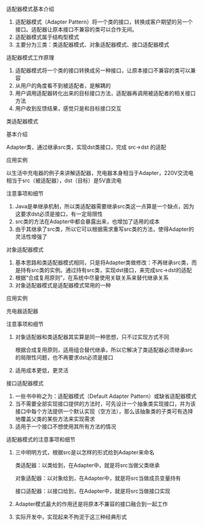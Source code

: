 适配器模式基本介绍

1. 适配器模式（Adapter Pattern）将一个类的接口，转换成客户期望的另一个接口。适配器让原本接口不兼容的类可以合作无间。
2. 适配器模式属于结构型模式
3. 主要分为三类：类适配器模式、对象适配器模式、接口适配器模式



适配器模式工作原理

1. 适配器模式将一个类的接口转换成另一种接口，让原本接口不兼容的类可以兼容
2. 从用户的角度看不到被适配者，是解耦的
3. 用户调用适配器转化出来的目标接口方法，适配器再调用被适配者的相关接口方法
4. 用户收到反馈结果，感觉只是和目标接口交互



类适配器模式

基本介绍

Adapter类，通过继承src类，实现dst类接口，完成 src->dst 的适配

应用实例

以生活中充电器的例子来讲解适配器，充电器本身相当于Adapter，220V交流电相当于src（被适配器），dst（目标）是5V直流电

注意事项和细节

1. Java是单继承机制，所以类适配器需要继承src类这一点算是一个缺点，因为这要求dst必须是接口，有一定局限性
2. src类的方法在Adapter中都会暴露出来，也增加了适用的成本
3. 由于其继承了src类，所以它可以根据需求重写src类的方法，使得Adapter的灵活性增强了



对象适配器模式

1. 基本思路和类适配器模式相同，只是将Adapter类做修改：不再继承src类，而是持有src类的实例。通过持有src类，实现dst接口，来完成src->dst的适配
2. 根据“合成复用原则”，在系统中尽量使用关联关系来替代继承关系
3. 对象适配器模式是适配器模式常用的一种

应用实例

充电器适配器

注意事项和细节

1. 对象适配器和类适配器其实算是同一种思想，只不过实现方式不同

   根据合成复用原则，适用组合替代继承，所以它解决了类适配器必须继承src的局限性问题，也不再要求dst必须是接口

2. 适用成本更低，更灵活



接口适配器模式

1. 一些书中称之为：适配器模式（Default Adapter Pattern）或缺省适配器模式
2. 当不需要全部实现接口提供的方法时，可先设计一个抽象类实现接口，并为该接口中每个方法提供一个默认实现（空方法），那么该抽象类的子类可有选择地覆盖父类的某些方法来实现需求
3. 适用于一个接口不想使用其所有方法的情况



适配器模式的注意事项和细节

1. 三中明明方式，根据src是以怎样的形式给到Adapter来命名

   类适配器：以类给到，在Adapter中，就是将src当做父类继承

   对象适配器：以对象给到，在Adapter中，就是将src当做成员变量持有

   接口适配器：以接口给到，在Adapter中，就是将src当做接口实现

2. Adapter模式最大的作用还是将原本不兼容的接口融合到一起工作

3. 实际开发中，实现起来不拘泥于这三种经典形式

